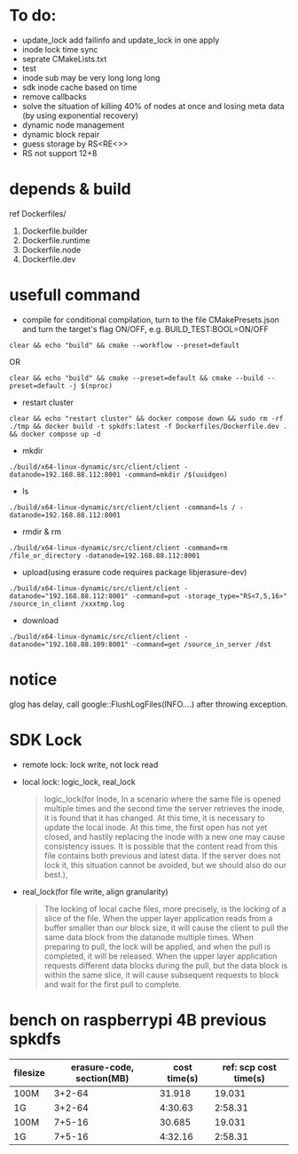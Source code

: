 # To do:

  * update_lock add failinfo and update_lock in one apply
  * inode lock time sync
  * seprate CMakeLists.txt
  * test
  * inode sub may be very long long long
  * sdk inode cache based on time
  * remove callbacks
  * solve the situation of killing 40% of nodes at once and losing meta data (by using exponential recovery)
  * dynamic node management
  * dynamic block repair
  * guess storage by RS<RE<>>
  * RS not support 12+8

# depends & build

ref Dockerfiles/
1. Dockerfile.builder
1. Dockerfile.runtime
1. Dockerfile.node
1. Dockerfile.dev
# usefull command

* compile
for conditional compilation, turn to the file CMakePresets.json and turn the target's flag ON/OFF, e.g. BUILD_TEST:BOOL=ON/OFF
```shell
clear && echo "build" && cmake --workflow --preset=default 
```
OR
```shell
clear && echo "build" && cmake --preset=default && cmake --build --preset=default -j $(nproc)
```
* restart cluster
```shell
clear && echo "restart cluster" && docker compose down && sudo rm -rf ./tmp && docker build -t spkdfs:latest -f Dockerfiles/Dockerfile.dev . && docker compose up -d
```
* mkdir
```shell
./build/x64-linux-dynamic/src/client/client -datanode=192.168.88.112:8001 -command=mkdir /$(uuidgen)
```
* ls
```shell
./build/x64-linux-dynamic/src/client/client -command=ls / -datanode=192.168.88.112:8001
```
* rmdir & rm
```shell
./build/x64-linux-dynamic/src/client/client -command=rm /file_or_directory -datanode=192.168.88.112:8001
```
* upload(using erasure code requires package libjerasure-dev)
```shell
./build/x64-linux-dynamic/src/client/client -datanode="192.168.88.112:8001" -command=put -storage_type="RS<7,5,16>" /source_in_client /xxxtmp.log
```
* download
```shell
./build/x64-linux-dynamic/src/client/client -datanode="192.168.88.109:8001" -command=get /source_in_server /dst
```

# notice
glog has delay, call google::FlushLogFiles(INFO....) after throwing exception.

# SDK Lock

* remote lock: lock write, not lock read

* local lock: logic_lock, real_lock

  > logic_lock(for Inode, In a scenario where the same file is opened multiple times and the second time the server retrieves the inode, it is found that it has changed. At this time, it is necessary to update the local inode. At this time, the first open has not yet closed, and hastily replacing the inode with a new one may cause consistency issues. It is possible that the content read from this file contains both previous and latest data. If the server does not lock it, this situation cannot be avoided, but we should also do our best.), 

* real_lock(for file write, align granularity)

  >  The locking of local cache files, more precisely, is the locking of a slice of the file. When the upper layer application reads from a buffer smaller than our block size, it will cause the client to pull the same data block from the datanode multiple times. When preparing to pull, the lock will be applied, and when the pull is completed, it will be released. When the upper layer application requests different data blocks during the pull, but the data block is within the same slice, it will cause subsequent requests to block and wait for the first pull to complete.

# bench on raspberrypi 4B previous spkdfs

| filesize | erasure-code, section(MB) | cost time(s) | ref: scp cost time(s)    |
| -------- | ---------------- | --------------- | ------- |
| 100M     | 3+2-64           | 31.918          | 19.031  |
| 1G       | 3+2-64           | 4:30.63         | 2:58.31 |
| 100M     | 7+5-16           | 30.685          | 19.031  |
| 1G       | 7+5-16           | 4:32.16         | 2:58.31 |
